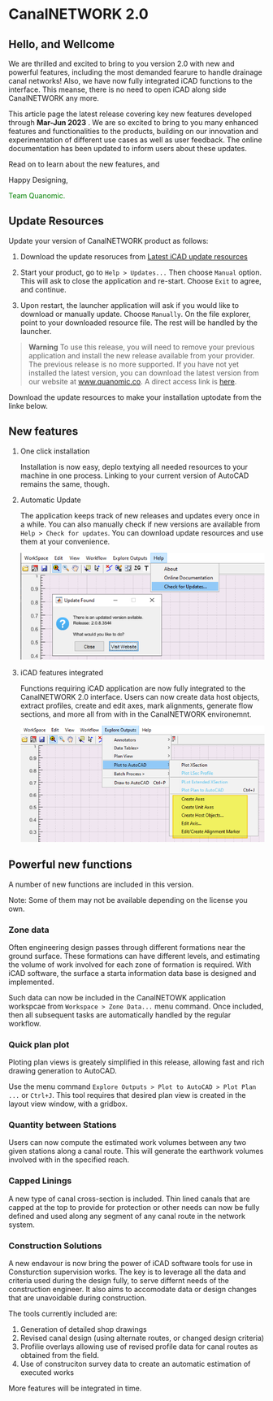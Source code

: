 # CanalNETWORK 2.0

## Hello, and Wellcome

We are thrilled and excited to bring to you version 2.0 with new and powerful features, including the most demanded fearure to handle drainage canal networks! Also, we have now fully integrated iCAD functions to the interface. This meanse, there is no need to open iCAD along side CanalNETWORK any more.

This article page the latest release covering key new features developed through  **Mar-Jun 2023** . We are so excited to bring to you many enhanced features and functionalities to the products, building on our innovation and experimentation of different use cases as well as user feedback. The online documentation has been updated to inform users about these updates.



Read on to learn about the new features, and 



Happy Designing,

<p style="color:green">Team Quanomic.</p>



## Update Resources

Update your version of CanalNETWORK product as follows:
1. Download the update resoruces from [Latest iCAD update resources](https://drive.google.com/uc?export=download&id=1Ov_tptZDHdrvIf7o1ogrlfpb_iWiBgvD)

2. Start your product, go to `Help > Updates...` Then choose `Manual` option. This will ask to close the application and re-start. Choose `Exit` to agree, and continue.

3. Upon restart, the launcher application will ask if you would like to download or manually update. Choose `Manually`. On the file explorer, point to your downloaded resource file. The rest will be handled by the launcher.



> **Warning**
To use this release, you will need to remove your previous application and install the new release available from your provider. The previous release is no more supported.
If you have not yet installed the latest version, you can download the latest version from our website at www.quanomic.co. A direct access link is [here]().

Download the update resources to make your installation uptodate from the linke below.


## New features

1. One click installation 
   
   Installation is now easy, deplo textying all needed resources to your machine in one process. Linking to your current version of AutoCAD remains the same, though.

2. Automatic Update
   
   The application keeps track of new releases and updates every once in a while. You can also manually check if new versions are available from `Help > Check for updates`.  You can download update resources and use them at your convenience.
   
   ![sdf](Images/Image%205.png)

3. iCAD features integrated
   
   Functions requiring iCAD application are now fully integrated to the CanalNETWORK 2.0 interface. Users can now create data host objects, extract profiles, create and edit axes, mark alignments, generate flow sections, and more all from with in the CanalNETWORK environemnt.
   
   ![fig](Images/Image%204.png)

## Powerful new functions

A number of new functions are included in this version. 

Note: Some of them may not be available depending on the license you own. 

### Zone data
Often engineering design passes through different formations near the ground surface. These formations can have different levels, and estimating the volume of work involved for each zone of formation is required. With iCAD software, the surface a starta information data base is designed and implemented.

Such data can now be included in the CanalNETOWK application workspcae from `Workspace > Zone Data...` menu command. Once included, then all subsequent tasks are automatically handled by the regular workflow.



### Quick plan plot
Ploting plan views is greately simplified in this release, allowing fast and rich drawing generation to AutoCAD.

Use the menu command `Explore Outputs > Plot to AutoCAD > Plot Plan ...` or `Ctrl+J`. This tool requires that desired plan view is created in the layout view window, with a gridbox.

### Quantity between Stations
Users can now compute the estimated work volumes between any two given stations along a canal route. This will generate the earthwork volumes involved with in the specified reach.


### Capped Linings
A new type of canal cross-section is included. Thin lined canals that are capped at the top to provide for protection or other needs can now be fully defined and used along any segment of any canal route in the network system.

### Construction Solutions
A new endavour is now bring the power of iCAD software tools for use in Consturction supervision works. The key is to leverage all the data and criteria used during the design fully, to serve differnt needs of the construction engineer. It also aims to accomodate data or design changes that are unavoidable during construction.

The tools currently included are:

1. Generation of detailed shop drawings
1. Revised canal design (using alternate routes, or changed design criteria)
1. Profilie overlays allowing use of revised profile data for canal routes as obtained from the field.
1. Use of construciton survey data to create an automatic estimation of executed works

More features will be integrated in time.
